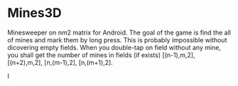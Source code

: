 # Mines3D
Minesweeper on n*m*2 matrix for Android. The goal of the game is find the all of mines and mark them by long press. This is probably impossible without dicovering empty fields. When you double-tap on field without any mine, you shall get the number of mines in fields (if exists) [(n-1),m,2], [(n+2),m,2], [n,(m-1),2], [n,(m+1),2]. 

I
